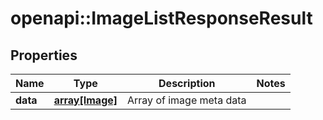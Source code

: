 # openapi::ImageListResponseResult

## Properties
Name | Type | Description | Notes
------------ | ------------- | ------------- | -------------
**data** | [**array[Image]**](Image.md) | Array of image meta data | 


